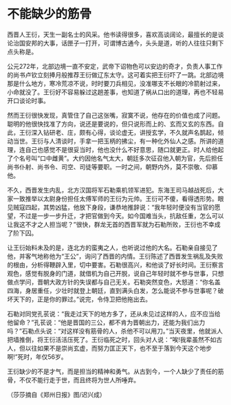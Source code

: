 # 不能缺少的筋骨

西晋人王衍，天生一副名士的风采。他书读得很多，喜欢高谈阔论，最擅长的是谈论治国安邦的大事，话匣子一打开，可谓博古通今，头头是道，听的人往往只剩下点头称是。 

公元272年，北部边境一直不安定，武帝下诏物色可以安边的奇才，负责人事工作的尚书卢钦立刻捧月般推荐王衍做辽东太守。这可着实把王衍吓了一跳。北部边境那是什么地方，寒冷荒凉不说，时时要刀兵相见，没准哪支不长眼的冷箭射过来，小命就没了。王衍好不容易躲过这趟差事，也知道了祸从口出的道理，再也不轻易开口谈论时事。 

然而王衍很快发现，真管住了自己这张嘴，寂寞不说，他存在的价值也成了问题。聪明的他很快找准了方向，说还是要说的，但只说形而上的、玄而又玄的东西。自此，王衍深入钻研老、庄，颇有心得，谈论虚无，讲授玄学，不久就声名鹊起，倾动当世。王衍与人清谈时，手拿一把玉柄的拂尘，有一种化外仙人之感。所讲的道理，连自己也感觉不是很妥当时，他也没什么不好意思，随口就更正。时人给他起了个名号叫“口中雌黄”。大约因他名气太大，朝廷多次征召他入朝为官，先后担任尚书仆射、尚书令、司空、司徒等要职。一时之间，朝野内外，莫不崇敬、仰慕他。 

不久，西晋发生内乱，北方汉国将军石勒乘机领军进犯。东海王司马越战死后，大家一致推举以太尉身份担任太傅军师的王衍为元帅。王衍可不傻，看得透形势。眼见贼寇四起，其势凶猛，他放下身段，谦恭地推辞说：“我年轻时便没有当官的愿望，不过是一步一步升迁，才把官做到今天。如今国难当头，抗敌任重，怎么可以让我这不才之人担当呢？”很快，群龙无首的西晋军就为石勒所败，王衍也不幸成了阶下囚。 

让王衍始料未及的是，连北方的蛮夷之人，也听说过他的大名。石勒亲自接见了他，并客气地称他为“王公”，询问了西晋的内情。王衍陈述了西晋发生祸乱及失败的根由，分析得鞭辟入里，切中要害。石勒很高兴，和他谈了好长时间。王衍察言观色，感觉有脱身的门道，就借机为自己开脱，说自己年轻时就不参与世事，只想做点学问，晋朝大政方针的失误都与自己无关。石勒突然变色，大怒道：“你名盖四海，身居重任，少壮时就登上朝廷，直到满头白发，怎么能说不参与世事呢？破坏天下的，正是你的罪过。”说完，令侍卫把他拖出去。 

石勒对同党孔苌说：“我走过天下的地方多了，还从未见过这样的人，应不应当给他留命？”孔苌说：“他是晋国的三公，都不肯为晋朝出力，还能为我们出力吗？”石勒点头说：“对这样没有筋骨的人，杀他不可以用刀。”当天夜里，他就派人把墙推倒，将王衍活活压死了。王衍临死之时，回头对人说：“唉!我辈虽然不如古人，但以往如果不是崇尚玄虚，而努力匡正天下，也不至于落到今天这个地步啊!”死时，年仅56岁。 

王衍缺少的不是才气，而是担当的精神和勇气。从古到今，一个人缺少了责任的筋骨，不仅不能行走于世，而且终将为世人所唾弃。 

（莎莎摘自《郑州日报》图/迟兴成）